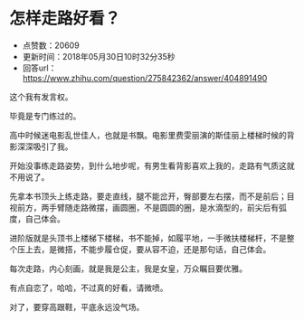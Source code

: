 # 怎样走路好看？
- 点赞数：20609
- 更新时间：2018年05月30日10时32分35秒
- 回答url：https://www.zhihu.com/question/275842362/answer/404891490
<body>
 <p data-pid="Uk5zxLqP">这个我有发言权。</p>
 <p data-pid="ABbvtTfa">毕竟是专门练过的。</p>
 <p data-pid="qhY7TA8p">高中时候迷电影乱世佳人，也就是书飘。电影里费雯丽演的斯佳丽上楼梯时候的背影深深吸引了我。</p>
 <p data-pid="7NZqEp7x">开始没事练走路姿势，到什么地步呢，有男生看背影喜欢上我的，走路有气质这就不用说了。</p>
 <p data-pid="ynJxh80F">先拿本书顶头上练走路，要走直线，腿不能岔开，臀部要左右摆，而不是前后；目视前方，两手臂随走路微摆，画圆圈，不是圆圆的圈，是水滴型的，前尖后有弧度，自己体会。</p>
 <p data-pid="fkjwRx5e">进阶版就是头顶书上楼梯下楼梯，书不能掉，如履平地，一手微扶楼梯杆，不是整个压上去，是微搭，不能步履仓促，要从容不迫，还是那句话，自己体会。</p>
 <p data-pid="Sgua4xg-">每次走路，内心刻画，就是我是公主，我是女皇，万众瞩目要优雅。</p>
 <p data-pid="34OmAZQz">有点自恋了，哈哈，不过真的好看，请微喷。</p>
 <p data-pid="f_PMj2O1">对了，要穿高跟鞋，平底永远没气场。</p>
</body>